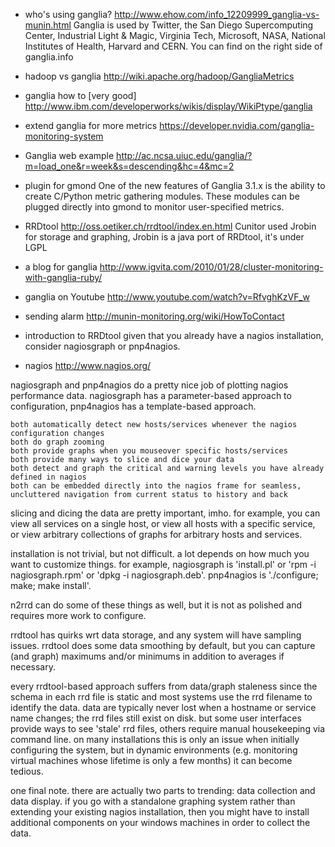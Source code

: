 * who's using ganglia?
http://www.ehow.com/info_12209999_ganglia-vs-munin.html
Ganglia is used by Twitter, the San Diego Supercomputing Center, Industrial Light & Magic, Virginia Tech, Microsoft, NASA, National Institutes of Health, Harvard and CERN.
You can find on the right side of ganglia.info

* hadoop vs ganglia
http://wiki.apache.org/hadoop/GangliaMetrics

* ganglia how to [very good]
http://www.ibm.com/developerworks/wikis/display/WikiPtype/ganglia

* extend ganglia for more metrics
https://developer.nvidia.com/ganglia-monitoring-system

* Ganglia web example
http://ac.ncsa.uiuc.edu/ganglia/?m=load_one&r=week&s=descending&hc=4&mc=2

* plugin for gmond
One of the new features of Ganglia 3.1.x is the ability to create C/Python metric gathering modules. These modules can be plugged directly into gmond to monitor user-specified metrics.

* RRDtool
http://oss.oetiker.ch/rrdtool/index.en.html
Cunitor used Jrobin for storage and graphing, Jrobin is a java port of RRDtool, it's under LGPL 

* a blog for ganglia
http://www.igvita.com/2010/01/28/cluster-monitoring-with-ganglia-ruby/

* ganglia on Youtube
http://www.youtube.com/watch?v=RfvghKzVF_w

* sending alarm
http://munin-monitoring.org/wiki/HowToContact

* introduction to RRDtool
given that you already have a nagios installation, consider nagiosgraph or pnp4nagios.

* nagios
http://www.nagios.org/

nagiosgraph and pnp4nagios do a pretty nice job of plotting nagios performance data. nagiosgraph has a parameter-based approach to configuration, pnp4nagios has a template-based approach.

    both automatically detect new hosts/services whenever the nagios configuration changes
    both do graph zooming
    both provide graphs when you mouseover specific hosts/services
    both provide many ways to slice and dice your data
    both detect and graph the critical and warning levels you have already defined in nagios
    both can be embedded directly into the nagios frame for seamless, uncluttered navigation from current status to history and back

slicing and dicing the data are pretty important, imho. for example, you can view all services on a single host, or view all hosts with a specific service, or view arbitrary collections of graphs for arbitrary hosts and services.

installation is not trivial, but not difficult. a lot depends on how much you want to customize things. for example, nagiosgraph is 'install.pl' or 'rpm -i nagiosgraph.rpm' or 'dpkg -i nagiosgraph.deb'. pnp4nagios is './configure; make; make install'.

n2rrd can do some of these things as well, but it is not as polished and requires more work to configure.

rrdtool has quirks wrt data storage, and any system will have sampling issues. rrdtool does some data smoothing by default, but you can capture (and graph) maximums and/or minimums in addition to averages if necessary.

every rrdtool-based approach suffers from data/graph staleness since the schema in each rrd file is static and most systems use the rrd filename to identify the data. data are typically never lost when a hostname or service name changes; the rrd files still exist on disk. but some user interfaces provide ways to see 'stale' rrd files, others require manual housekeeping via command line. on many installations this is only an issue when initially configuring the system, but in dynamic environments (e.g. monitoring virtual machines whose lifetime is only a few months) it can become tedious.

one final note. there are actually two parts to trending: data collection and data display. if you go with a standalone graphing system rather than extending your existing nagios installation, then you might have to install additional components on your windows machines in order to collect the data.

